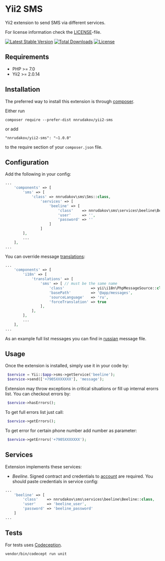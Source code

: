 Yii2 SMS
=============
Yii2 extension to send SMS via different services.

For license information check the [LICENSE](LICENSE.md)-file.

[![Latest Stable Version](https://poser.pugx.org/nnrudakov/yii2-sms/v/stable)](https://packagist.org/packages/nnrudakov/yii2-sms)
[![Total Downloads](https://poser.pugx.org/nnrudakov/yii2-sms/downloads)](https://packagist.org/packages/nnrudakov/yii2-sms)
[![License](https://poser.pugx.org/nnrudakov/yii2-sms/license)](https://packagist.org/packages/nnrudakov/yii2-sms)

Requirements
------------

* PHP >= 7.0
* Yii2 >= 2.0.14

Installation
------------

The preferred way to install this extension is through [composer](http://getcomposer.org/download/).

Either run

```
composer require --prefer-dist nnrudakov/yii2-sms
```

or add

```
"nnrudakov/yii2-sms": "~1.0.0"
```

to the require section of your `composer.json` file.

Configuration
-------------

Add the following in your config:

```php
...
    'components' => [
        'sms' => [
            'class' => nnrudakov\sms\Sms::class,
                'services' => [
                    'beeline' => [
                        'class'    => nnrudakov\sms\services\beeline\Beeline::class,
                        'user'     => '',
                        'password' => ''
                    ]
                ]
        ],
        ...
    ],
...
```

You can override message [translations](http://www.yiiframework.com/doc-2.0/guide-tutorial-i18n.html#message-translation):

```php
...
    'components' => [
        'i18n' => [
            'translations' => [
                'sms' => [ // must be the same name
                    'class'            => yii\i18n\PhpMessageSource::class,
                    'basePath'         => '@app/messages',
                    'sourceLanguage'   => 'ru',
                    'forceTranslation' => true
                ],
            ],
        ],
        ...
    ],
...
```

As an example full list messages you can find in [russian](src/messages/ru/sms.php) message file.

Usage
-----

Once the extension is installed, simply use it in your code by:

```php
 $service = Yii::$app->sms->getService('beeline');
 $service->send(['+7905XXXXXXX'], 'message');
 ```
 
Extension may throw exceptions in critical situations or fill up internal erorrs list. 
You can checkout errors by:

```php
 $service->hasErrors();
 ```
 
To get full errors list just call:

```php
 $service->getErrors();
 ```
 
To get error for certain phone number add number as parameter:

```php
 $service->getErrors('+7905XXXXXXX');
 ```
 
Services
--------

Extension implements these services:
* _Beeline_. Signed contract and credentials to [account](https://beeline.amega-inform.ru/) are required. You should
paste credentials in service config:

```php
...
    'beeline' => [
        'class'    => nnrudakov\sms\services\beeline\Beeline::class,
        'user'     => 'beeline_user',
        'password' => 'beeline_password'
    ]
...
```

Tests
-----

For tests uses [Codeception](http://codeception.com/docs/).

```
vendor/bin/codecept run unit
```
